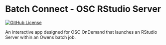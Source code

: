 # Batch Connect - OSC RStudio Server

[![GitHub License](https://img.shields.io/badge/license-MIT-green.svg)](https://opensource.org/licenses/MIT)

An interactive app designed for OSC OnDemand that launches an RStudio Server
within an Owens batch job.
